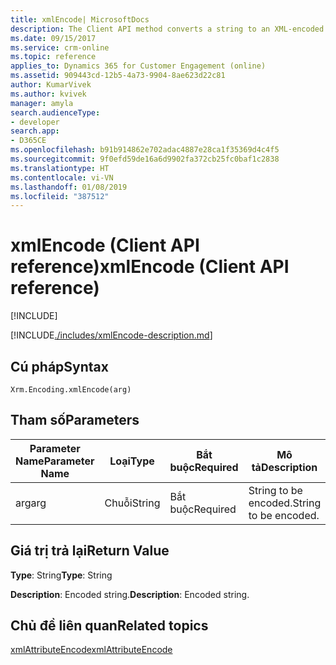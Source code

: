 ```yaml
---
title: xmlEncode| MicrosoftDocs
description: The Client API method converts a string to an XML-encoded string.
ms.date: 09/15/2017
ms.service: crm-online
ms.topic: reference
applies_to: Dynamics 365 for Customer Engagement (online)
ms.assetid: 909443cd-12b5-4a73-9904-8ae623d22c81
author: KumarVivek
ms.author: kvivek
manager: amyla
search.audienceType:
- developer
search.app:
- D365CE
ms.openlocfilehash: b91b914862e702adac4887e28ca1f35369d4c4f5
ms.sourcegitcommit: 9f0efd59de16a6d9902fa372cb25fc0baf1c2838
ms.translationtype: HT
ms.contentlocale: vi-VN
ms.lasthandoff: 01/08/2019
ms.locfileid: "387512"
---
```

# <a name="xmlencode-client-api-reference"></a><span data-ttu-id="fa7e4-103">xmlEncode (Client API reference)</span><span class="sxs-lookup"><span data-stu-id="fa7e4-103">xmlEncode (Client API reference)</span></span>

[!INCLUDE[](../../../../includes/cc_applies_to_update_9_0_0.md)]

[!INCLUDE[./includes/xmlEncode-description.md](./includes/xmlEncode-description.md)] 

## <a name="syntax"></a><span data-ttu-id="fa7e4-104">Cú pháp</span><span class="sxs-lookup"><span data-stu-id="fa7e4-104">Syntax</span></span>

`Xrm.Encoding.xmlEncode(arg)`

## <a name="parameters"></a><span data-ttu-id="fa7e4-105">Tham số</span><span class="sxs-lookup"><span data-stu-id="fa7e4-105">Parameters</span></span>

|<span data-ttu-id="fa7e4-106">Parameter Name</span><span class="sxs-lookup"><span data-stu-id="fa7e4-106">Parameter Name</span></span>        | <span data-ttu-id="fa7e4-107">Loại</span><span class="sxs-lookup"><span data-stu-id="fa7e4-107">Type</span></span>           | <span data-ttu-id="fa7e4-108">Bắt buộc</span><span class="sxs-lookup"><span data-stu-id="fa7e4-108">Required</span></span>  |<span data-ttu-id="fa7e4-109">Mô tả</span><span class="sxs-lookup"><span data-stu-id="fa7e4-109">Description</span></span>  |
| ------------- |-------------| -----|-----|
|<span data-ttu-id="fa7e4-110">arg</span><span class="sxs-lookup"><span data-stu-id="fa7e4-110">arg</span></span>        | <span data-ttu-id="fa7e4-111">Chuỗi</span><span class="sxs-lookup"><span data-stu-id="fa7e4-111">String</span></span>           | <span data-ttu-id="fa7e4-112">Bắt buộc</span><span class="sxs-lookup"><span data-stu-id="fa7e4-112">Required</span></span>  |<span data-ttu-id="fa7e4-113">String to be encoded.</span><span class="sxs-lookup"><span data-stu-id="fa7e4-113">String to be encoded.</span></span>  |


## <a name="return-value"></a><span data-ttu-id="fa7e4-114">Giá trị trả lại</span><span class="sxs-lookup"><span data-stu-id="fa7e4-114">Return Value</span></span>

<span data-ttu-id="fa7e4-115">**Type**: String</span><span class="sxs-lookup"><span data-stu-id="fa7e4-115">**Type**: String</span></span>

<span data-ttu-id="fa7e4-116">**Description**: Encoded string.</span><span class="sxs-lookup"><span data-stu-id="fa7e4-116">**Description**: Encoded string.</span></span>

## <a name="related-topics"></a><span data-ttu-id="fa7e4-117">Chủ đề liên quan</span><span class="sxs-lookup"><span data-stu-id="fa7e4-117">Related topics</span></span>
[<span data-ttu-id="fa7e4-118">xmlAttributeEncode</span><span class="sxs-lookup"><span data-stu-id="fa7e4-118">xmlAttributeEncode</span></span>](xmlAttributeEncode.md)
